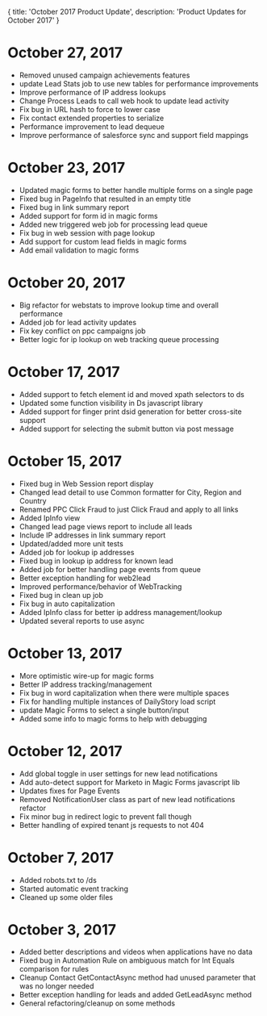 {
	title: 'October 2017 Product Update',
	description: 'Product Updates for October 2017'
}
# October 27, 2017
* Removed unused campaign achievements features
* update Lead Stats job to use new tables for performance improvements
* Improve performance of IP address lookups
* Change Process Leads to call web hook to update lead activity
* Fix bug in URL hash to force to lower case
* Fix contact extended properties to serialize
* Performance improvement to lead dequeue
* Improve performance of salesforce sync and support field mappings

# October 23, 2017
* Updated magic forms to better handle multiple forms on a single page
* Fixed bug in PageInfo that resulted in an empty title
* Fixed bug in link summary report
* Added support for form id in magic forms
* Added new triggered web job for processing lead queue
* Fix bug in web session with page lookup
* Add support for custom lead fields in magic forms
* Add email validation to magic forms

# October 20, 2017
* Big refactor for webstats to improve lookup time and overall performance
* Added job for lead activity updates
* Fix key conflict on ppc campaigns job
* Better logic for ip lookup on web tracking queue processing

# October 17, 2017
* Added support to fetch element id and moved xpath selectors to ds
* Updated some function visibility in Ds javascript library
* Added support for finger print dsid generation for better cross-site support
* Added support for selecting the submit button via post message

# October 15, 2017
* Fixed bug in Web Session report display
* Changed lead detail to use Common formatter for City, Region and Country
* Renamed PPC Click Fraud to just Click Fraud and apply to all links
* Added IpInfo view
* Changed lead page views report to include all leads
* Include IP addresses in link summary report
* Updated/added more unit tests
* Added job for lookup ip addresses
* Fixed bug in lookup ip address for known lead
* Added job for better handling page events from queue
* Better exception handling for web2lead
* Improved performance/behavior of WebTracking
* Fixed bug in clean up job
* Fix bug in auto capitalization
* Added IpInfo class for better ip address management/lookup
* Updated several reports to use async

# October 13, 2017
* More optimistic wire-up for magic forms
* Better IP address tracking/management
* Fix bug in word capitalization when there were multiple spaces
* Fix for handling multiple instances of DailyStory load script
* update Magic Forms to select a single button/input
* Added some info to magic forms to help with debugging

# October 12, 2017
* Add global toggle in user settings for new lead notifications
* Add auto-detect support for Marketo in Magic Forms javascript lib
* Updates fixes for Page Events
* Removed NotificationUser class as part of new lead notifications refactor
* Fix minor bug in redirect logic to prevent fall though
* Better handling of expired tenant js requests to not 404

# October 7, 2017
* Added robots.txt to /ds
* Started automatic event tracking
* Cleaned up some older files

# October 3, 2017
* Added better descriptions and videos when applications have no data
* Fixed bug in Automation Rule on ambiguous match for Int Equals comparison for rules
* Cleanup Contact GetContactAsync method had unused parameter that was no longer needed
* Better exception handling for leads and added GetLeadAsync method
* General refactoring/cleanup on some methods
